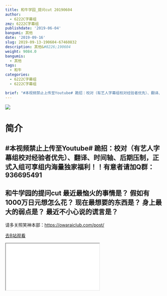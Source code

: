 ```yaml
---
title: 和牛学园_提问cut 20190604
author:
  - 6222C字幕组
zmz: 6222C字幕组
publishdate: '2019-06-04'
bangumi: 其他
date: '2019-09-16'
slug: 2019-09-13-190604-67460832
description: 其他&#8226;190604
weight: 9084.0
bangumis:
  - 其他
tags:
  - 和牛
categories:
  - 6222C字幕组
  - 6222C字幕组

brief: "#本视频禁止上传至Youtube# 跪招：校对（有艺人字幕组校对经验者优先）、翻译、时间轴、后期压制，正式入组可享组内海量独家福利！！有意者请加Q群：936695491 ---------------------- 和牛学园的提问cut 最近最恼火的事情是？ 假如有1000万日元想怎么花？ 现在最想要的东西是？ 身上最大的弱点是？ 最近不小心说的谎言是？ ----------------------- 请多关照笑神本部：https://owaraiclub.com/post/"
---
```

![](https://raw.githubusercontent.com/tcgriffith/owaraisite/master/static/tmpimg/7cfe256d9bbe059bc2a32c0766de356fa2f09d97.jpg.480.jpg)
# 简介  
#本视频禁止上传至Youtube#
跪招：校对（有艺人字幕组校对经验者优先）、翻译、时间轴、后期压制，正式入组可享组内海量独家福利！！有意者请加Q群：936695491
----------------------
和牛学园的提问cut
最近最恼火的事情是？
假如有1000万日元想怎么花？
现在最想要的东西是？
身上最大的弱点是？
最近不小心说的谎言是？
-----------------------
请多关照笑神本部：https://owaraiclub.com/post/  

[去B站观看](https://www.bilibili.com/video/av67460832/)
<div class ="resp-container"><iframe class="testiframe" src="//player.bilibili.com/player.html?aid=67460832"", scrolling="no", allowfullscreen="true" > </iframe></div> 
